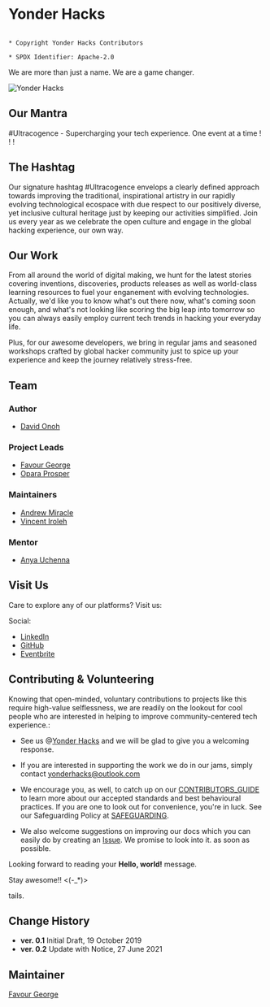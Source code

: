 # Yonder Hacks

`````````````````````````````````````````````

* Copyright Yonder Hacks Contributors

* SPDX Identifier: Apache-2.0

``````````````````````````````````````````````

We are more than just a name. We are a game changer.

![Yonder Hacks](files/img/yh-icon.png "yh-icon")

 
## Our Mantra

#Ultracogence - Supercharging your tech experience. One event at a time ! ! !

## The Hashtag

Our signature hashtag #Ultracogence envelops a clearly defined approach towards improving the traditional, inspirational artistry in our rapidly evolving technological ecospace with due respect to our positively diverse, yet inclusive cultural heritage just by keeping our activities simplified. Join us every year as we celebrate the open culture and engage in the global hacking experience, our own way.

## Our Work

From all around the world of digital making, we hunt for the latest stories covering inventions, discoveries, products releases as well as world-class learning resources to fuel your enganement with evolving technologies. Actually, we'd like you to know what's out there now, what's coming soon enough, and what's not looking like scoring the big leap into tomorrow so you can always easily employ current tech trends in hacking your everyday life.

Plus, for our awesome developers, we bring in regular jams and seasoned workshops crafted by global hacker community just to spice up your experience and keep the journey relatively stress-free.

## Team

### Author

* [David Onoh](https://github.com/davidconoh)
 
### Project Leads

* [Favour George](https://github.com/phavor)
* [Opara Prosper](https://github.com/kodekage)

### Maintainers

* [Andrew Miracle](https://github.com/koolamusic)
* [Vincent Iroleh](https://github.com/vincentiroleh)

### Mentor

* [Anya Uchenna](https://github.com/uchennaanya)

## Visit Us

Care to explore any of our platforms? Visit us:

Social:

* [LinkedIn](https://linkedin.com/company/yonderhacks)
* [GitHub](https://github.com/yonderhacks)
* [Eventbrite](https://yonderhacks.eventbrite.com)
 
## Contributing & Volunteering

Knowing that open-minded, voluntary contributions to projects like this require high-value selflessness, we are readily on the lookout for cool people who are interested in helping to improve community-centered tech experience.:

* See us @[Yonder Hacks](https://linkedin.com/company/yonderhacks) and we will be glad to give you a welcoming response.

* If you are interested in supporting the work we do in our jams, simply contact [yonderhacks@outlook.com](mailto://yonderhacks@outlook.com)

* We encourage you, as well, to catch up on our [CONTRIBUTORS_GUIDE](https://github.com/yonderhacks/yh-docs/blob/master/CONTRIBUTORS_GUIDE.md) to learn more about our accepted standards and best behavioural practices. If you are one to look out for convenience, you're in luck. See our Safeguarding Policy at [SAFEGUARDING](https://github.com/yonderhacks/yh-docs/blob/master/SAFEGUARDING.md).

* We also welcome suggestions on improving our docs which you can easily do by creating an [Issue](https://help.github.com/en/articles/about-issues). We promise to look into it. as soon as possible.

Looking forward to reading your **Hello, world!** message.

Stay awesome!! <(-_*)>

tails.

## Change History

- **ver. 0.1** Initial Draft, 19 October 2019
- **ver. 0.2** Update with Notice, 27 June 2021

## Maintainer

[Favour George](https://github.com/phavor)
